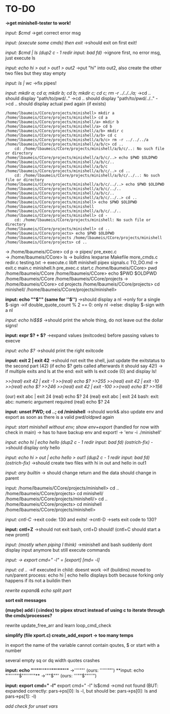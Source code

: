 # TO-DO #

**->get minishell-tester to work!**

*input: $cmd*
	->get correct error msg

*input: (execute some cmds) then exit*
	->should exit on first exit!

*input: $cmd | ls (dup2 c - 1 redir input: bad fd)*
	->ignore first, no error msg, just execute ls

*input: echo hi > out > out1 > out2*
	->put "hi" into out2, also create the other two files but they stay empty

*input: ls | wc*
	->fix pipes!

*input: mkdir a; cd a; mkdir b; cd b; mkdir c; cd c; rm -r ../../../a;*
	->cd .. should display "path/to/pwd/.."
	->cd .. should display "path/to/pwd/../.."
	->cd .. should display actual pwd again (if exists)

	/home/lbaumeis/CCore/projects/minishell> mkdir a
	/home/lbaumeis/CCore/projects/minishell> cd a
	/home/lbaumeis/CCore/projects/minishell/a> mkdir b
	/home/lbaumeis/CCore/projects/minishell/a> cd b
	/home/lbaumeis/CCore/projects/minishell/a/b> mkdir c
	/home/lbaumeis/CCore/projects/minishell/a/b> cd c
	/home/lbaumeis/CCore/projects/minishell/a/b/c> rm -r ../../../a
	/home/lbaumeis/CCore/projects/minishell/a/b/c> cd ..
		cd: /home/lbaumeis/CCore/projects/minishell/a/b/c/..: No such file or directory
	/home/lbaumeis/CCore/projects/minishell/a/b/c/..> echo $PWD $OLDPWD
	/home/lbaumeis/CCore/projects/minishell/a/b/c/.. /home/lbaumeis/CCore/projects/minishell/a/b/c
	/home/lbaumeis/CCore/projects/minishell/a/b/c/..> cd ..
		cd: /home/lbaumeis/CCore/projects/minishell/a/b/c/../..: No such file or directory
	/home/lbaumeis/CCore/projects/minishell/a/b/c/../..> echo $PWD $OLDPWD
	/home/lbaumeis/CCore/projects/minishell/a/b/c/../.. /home/lbaumeis/CCore/projects/minishell/a/b/c/..
	/home/lbaumeis/CCore/projects/minishell/a/b/c/../..> cd ..
	/home/lbaumeis/CCore/projects/minishell> echo $PWD $OLDPWD
	/home/lbaumeis/CCore/projects/minishell /home/lbaumeis/CCore/projects/minishell/a/b/c/../..
	/home/lbaumeis/CCore/projects/minishell> cd -
		cd: /home/lbaumeis/CCore/projects/minishell: No such file or directory
	/home/lbaumeis/CCore/projects/minishell> cd ..
	/home/lbaumeis/CCore/projects> echo $PWD $OLDPWD
	/home/lbaumeis/CCore/projects /home/lbaumeis/CCore/projects/minishell
	/home/lbaumeis/CCore/projects> cd ..
->	/home/lbaumeis/CCore> cd p
->		pipex/      pre_exec.c  
->	/home/lbaumeis/CCore> ls
->		buildins   lexparse  Makefile	  more_cmds.c  redir.c	  testing.txt
->		execute.c  libft     minishell	  pipex        signals.c  TO_DO.md
->		exit.c	   main.c    minishell.h  pre_exec.c   start.c
	/home/lbaumeis/CCore> pwd
	/home/lbaumeis/CCore
	/home/lbaumeis/CCore> echo $PWD $OLDPWD
	/home/lbaumeis/CCore /home/lbaumeis/CCore/projects
->	/home/lbaumeis/CCore> cd projects
	/home/lbaumeis/CCore/projects> cd minishell/
	/home/lbaumeis/CCore/projects/minishell> 

**input: echo ""$"" (same for ''$'')**
	->should display a nl
	->only for a single $-sign
	->if double_quote_count % 2 == 0: only nl
	->else: display $-sign with a nl

*input: echo hi$$$*
	->should print the whole thing, do not leave out the dollar signs!

**input: expr $? + $?**
	->expand values (exitcodes) before passing values to execve

*input: echo $?*
	->should print the right exitcode

**input: exit 2 | exit 42**
	->should not exit the shell, just update the exitstatus to the second part (42)
	(if echo $? gets called afterwards it should say 42!)
	-> if multiple exits and ls at the end: exit with ls exit code (0) and display ls!

*>>(real) exit 42 | exit -1*
*>>(real) echo $?*
*>>255*
*>>(real) exit 42 | exit -10*
*>>(real) echo $?*
*>>246*
*>>(real) exit 42 | exit -100*
*>>(real) echo $?*
*>>156*

(our) exit abc | exit 24
(real) echo $?
24
(real) exit abc | exit 24
bash: exit: abc: numeric argument required
(real) echo $?
24

**input: unset PWD; cd ..; cd /minishell**
	->should work& also update env and export as soon as there is a valid pwd/oldpwd again

*input: start minishell without env; show env+export* (handled for now with check in main)
	-> has to have backup env and export!
	-> 'env -i ./minishell'

*input: echo hi | echo hello (dup2 c - 1 redir input: bad fd) (ostrich-fix)*
	->should display only hello

*input: echo hi > out | echo hello > out1 (dup2 c - 1 redir input: bad fd) (ostrich-fix)*
	->should create two files with hi in out and hello in out1

*input: any builtin*
	-> should change return and the data should change in parent

input: 	/home/lbaumeis/CCore/projects/minishell> cd ..
		/home/lbaumeis/CCore/projects> cd minishell/
		/home/lbaumeis/CCore/projects/minishell/> cd ..
		/home/lbaumeis/CCore/projects> cd minishell
		/home/lbaumeis/CCore/projects/minishell> 

*input: cntl-C*
	->exit code: 130 and exits!
	->cntl-D ->sets exit code to 130?

**input: cntl+Z**
	->should not exit bash, cntl+D should! (cntl+C should start a new promt)

*input: (mostly when piping I think)*
	->minishell and bash suddenly dont display input anymore but still execute commands

*input: -> export cmd=" -l" = [export] [md= -l]*

*input: cd ..*
	->if executed in child: doesnt work
	->if (buildins) moved to run/parent process:
		echo hi | echo hello displays both because forking only happens if its not a buildin then

*rewrite expand& echo split part*

**sort exit messages**

**(maybe) add i (=index) to pipex struct instead of using c to iterate through the cmds/processes?**

rewrite update_free_arr and learn loop_cmd_check

**simplify (file xport.c) create_add_export -> too many temps**

in export the name of the variable cannot contain qoutes, $ or start with a number

several empty sq or dq width quotes crashes

<!-- echo "hi"''hello$HOME'""' $$$fuck'hello$hello$$$PWD$'"" -->
<!-- echo + " ": doesn't work -->
<!-- input: echo hi" "hi
input: echo hi "" "" hi
	->should be hi    hi but is hi   hi (1 space too little) -->
<!-- input: echo " hi" -->
<!-- echo + " ": works
{
	input: echo hi""hi
	input: echo hi"  "hi
	input: echo hi"$USER"hi
} -->

<!-- echo + dq/sq: doesn't work -->
<!-- input: echo hi" $USER"hi
	->hi lbaumeishi -->
<!-- input: echo hi"$USER "hi
	->hilbaumeis hi -->
<!-- input: echo " $USER"
	-> lbaumeis -->
<!-- input: echo "hi"'hi""'"hi"
	->hihi""hi -->
<!-- input: echo "hi"'hi ""'"hi"
	->hihi ""hi -->
**input: echo "''""''"'''""'"""'"**
	->''''""' (ours: ''''''""')
**input: echo "'"'''""$""'''"'"**
	->'""$""' (ours: '''""$""'''")
<!-- input: echo ''"hi''"''
	->hi'' -->
<!-- input: echo "abc''"'""abc""''""'"'abc'"
	->abc''""abc""""'abc' -->
<!-- input: echo "abc''"'"acb""''""'"'abc'"
	->abc''"acb""""'abc' -->

<!-- echo + dq/sq: works
{
	input: echo ""'hi"'
		->hi"
	input: echo '"hi''"'
		->"hi"
} -->

**input: export cmd=" -l"**
	export cmd=" -l"
	ls$cmd
	->cmd not found (BUT: expanded correctly: pars->ps[0]: ls -l, but should be: pars->ps[0]: ls and pars->ps[1]: -l)

*add check for unset vars*
